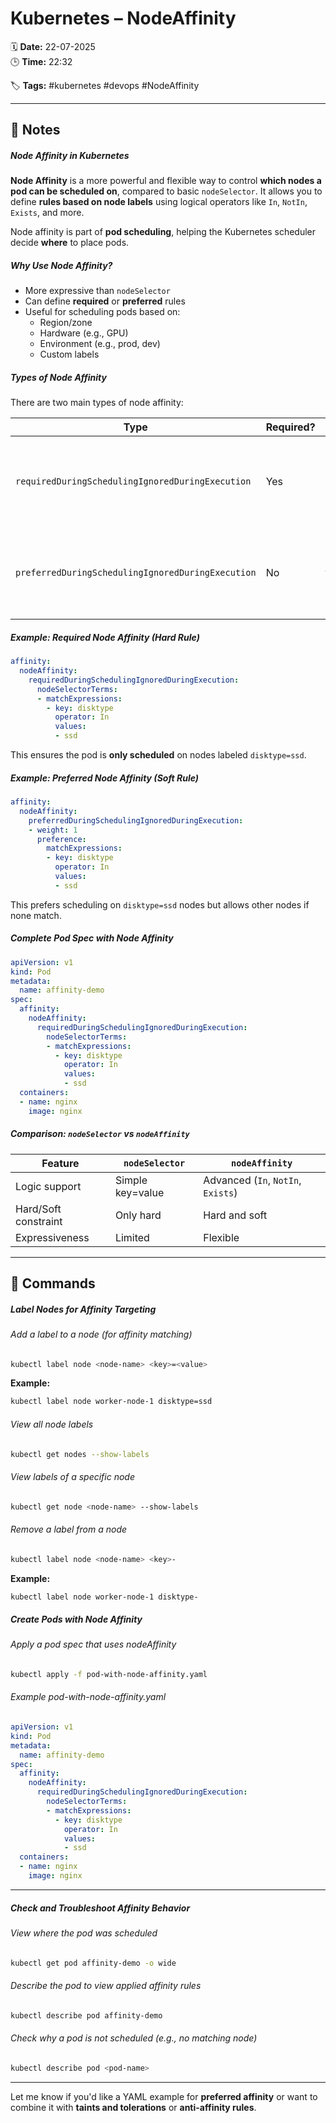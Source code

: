 # Kubernetes – NodeAffinity

🗓️ **Date:** 22-07-2025  
🕒 **Time:** 22:32  

🏷️ **Tags:** #kubernetes #devops #NodeAffinity  

---

## 📝 Notes

##### Node Affinity in Kubernetes
**Node Affinity** is a more powerful and flexible way to control **which nodes a pod can be scheduled on**, compared to basic `nodeSelector`. It allows you to define **rules based on node labels** using logical operators like `In`, `NotIn`, `Exists`, and more.

Node affinity is part of **pod scheduling**, helping the Kubernetes scheduler decide **where** to place pods.

##### Why Use Node Affinity?
- More expressive than `nodeSelector`
- Can define **required** or **preferred** rules
- Useful for scheduling pods based on:
    - Region/zone
    - Hardware (e.g., GPU)
    - Environment (e.g., prod, dev)
    - Custom labels

##### Types of Node Affinity
There are two main types of node affinity:

| Type                                              | Required? | Behavior                                                         |
| ------------------------------------------------- | --------- | ---------------------------------------------------------------- |
| `requiredDuringSchedulingIgnoredDuringExecution`  | Yes       | **Hard constraint**; pod won't be scheduled unless rule matches  |
| `preferredDuringSchedulingIgnoredDuringExecution` | No        | **Soft constraint**; scheduler tries to match, but not mandatory |

##### Example: Required Node Affinity (Hard Rule)
```yaml
affinity:
  nodeAffinity:
    requiredDuringSchedulingIgnoredDuringExecution:
      nodeSelectorTerms:
      - matchExpressions:
        - key: disktype
          operator: In
          values:
          - ssd
```
This ensures the pod is **only scheduled** on nodes labeled `disktype=ssd`.

##### Example: Preferred Node Affinity (Soft Rule)
```yaml
affinity:
  nodeAffinity:
    preferredDuringSchedulingIgnoredDuringExecution:
    - weight: 1
      preference:
        matchExpressions:
        - key: disktype
          operator: In
          values:
          - ssd
```

This prefers scheduling on `disktype=ssd` nodes but allows other nodes if none match.

##### Complete Pod Spec with Node Affinity
```yaml
apiVersion: v1
kind: Pod
metadata:
  name: affinity-demo
spec:
  affinity:
    nodeAffinity:
      requiredDuringSchedulingIgnoredDuringExecution:
        nodeSelectorTerms:
        - matchExpressions:
          - key: disktype
            operator: In
            values:
            - ssd
  containers:
  - name: nginx
    image: nginx
```


##### Comparison: `nodeSelector` vs `nodeAffinity`

| Feature              | `nodeSelector`   | `nodeAffinity`                     |
| -------------------- | ---------------- | ---------------------------------- |
| Logic support        | Simple key=value | Advanced (`In`, `NotIn`, `Exists`) |
| Hard/Soft constraint | Only hard        | Hard and soft                      |
| Expressiveness       | Limited          | Flexible                           |

---
## 🧾 Commands

##### Label Nodes for Affinity Targeting
###### Add a label to a node (for affinity matching)
```bash
kubectl label node <node-name> <key>=<value>
```
**Example:**
```bash
kubectl label node worker-node-1 disktype=ssd
```
###### View all node labels
```bash
kubectl get nodes --show-labels
```
###### View labels of a specific node
```bash
kubectl get node <node-name> --show-labels
```
###### Remove a label from a node
```bash
kubectl label node <node-name> <key>-
```
**Example:**
```bash
kubectl label node worker-node-1 disktype-
```
##### Create Pods with Node Affinity

###### Apply a pod spec that uses nodeAffinity

```bash
kubectl apply -f pod-with-node-affinity.yaml
```

###### Example pod-with-node-affinity.yaml

```yaml
apiVersion: v1
kind: Pod
metadata:
  name: affinity-demo
spec:
  affinity:
    nodeAffinity:
      requiredDuringSchedulingIgnoredDuringExecution:
        nodeSelectorTerms:
        - matchExpressions:
          - key: disktype
            operator: In
            values:
            - ssd
  containers:
  - name: nginx
    image: nginx
```

---

##### Check and Troubleshoot Affinity Behavior

###### View where the pod was scheduled

```bash
kubectl get pod affinity-demo -o wide
```

###### Describe the pod to view applied affinity rules

```bash
kubectl describe pod affinity-demo
```

###### Check why a pod is not scheduled (e.g., no matching node)

```bash
kubectl describe pod <pod-name>
```

---

Let me know if you'd like a YAML example for **preferred affinity** or want to combine it with **taints and tolerations** or **anti-affinity rules**.